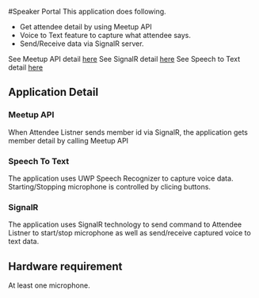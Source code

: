 #Speaker Portal
This application does following.
- Get attendee detail by using Meetup API
- Voice to Text feature to capture what attendee says.
- Send/Receive data via SignalR server.

See Meetup API detail [here](https://www.meetup.com/meetup_api/)
See SignalR detail [here](https://docs.microsoft.com/en-us/aspnet/signalr/overview/getting-started/tutorial-getting-started-with-signalr)
See Speech to Text detail [here](https://docs.microsoft.com/en-us/windows/uwp/input-and-devices/speech-recognition)

## Application Detail
### Meetup API
When Attendee Listner sends member id via SignalR, the application gets member detail by calling Meetup API

### Speech To Text
The application uses UWP Speech Recognizer to capture voice data. Starting/Stopping microphone is controlled by clicing buttons.

### SignalR
The application uses SignalR technology to send command to Attendee Listner to start/stop microphone as well as send/receive captured voice to text data.

## Hardware requirement
At least one microphone.
